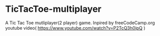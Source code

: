 # TicTacToe-multiplayer
A Tic Tac Toe mutliplayer(2 player) game. Inpired by freeCodeCamp.org youtube video( https://www.youtube.com/watch?v=P2TcQ3h0ipQ )

